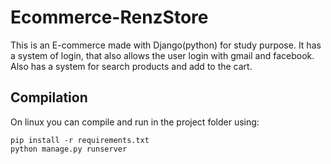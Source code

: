 # Ecommerce-RenzStore
This is an E-commerce made with Django(python) for study purpose. It has a system of login, that also allows the user login with gmail and facebook.
Also has a system for search products and add to the cart.

## Compilation
On linux you can compile and run in the project folder using:
```shell
pip install -r requirements.txt
python manage.py runserver
```
 
